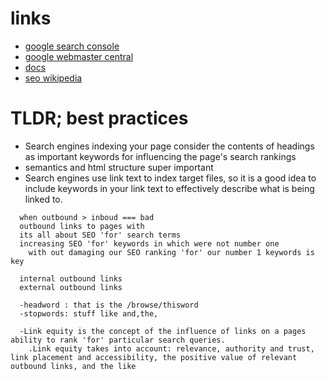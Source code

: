 # links
 - [google search console](https://search.google.com/search-console/about?hl=en&utm_source=wmx&utm_medium=wmx-welcome)
 - [google webmaster central](https://www.google.com/webmasters/#?modal_active=none)
 - [docs](https://docs.google.com/document/d/1IsWfHlqmbU-c4hiuQbcffRtXfzwxxoy0NoO0oB-Rm2o/edit?ts=5744ae98)
 - [seo wikipedia](https://en.wikipedia.org/wiki/Search_engine_optimization)

# TLDR; best practices
  - Search engines indexing your page consider the contents of headings as important keywords for influencing the page's search rankings
  - semantics and html structure super important
  - Search engines use link text to index target files, so it is a good idea to include keywords in your link text to effectively describe what is being linked to.

```blah
  when outbound > inboud === bad
  outbound links to pages with
  its all about SEO 'for' search terms
  increasing SEO 'for' keywords in which were not number one
    with out damaging our SEO ranking 'for' our number 1 keywords is key

  internal outbound links
  external outbound links

  -headword : that is the /browse/thisword
  -stopwords: stuff like and,the,

  -Link equity is the concept of the influence of links on a pages ability to rank 'for' particular search queries.
    .Link equity takes into account: relevance, authority and trust, link placement and accessibility, the positive value of relevant outbound links, and the like
```